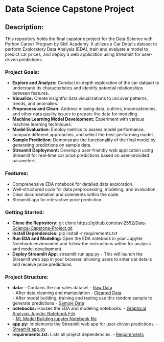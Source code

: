 # Data Science Capstone Project

## Description:

This repository holds the final capstone project for the Data Science with Python Career Program by Skill Academy. It utilizes a Car Details dataset to perform Exploratory Data Analysis (EDA), train and evaluate a model to predict car prices, and deploy a web application using Streamlit for user-driven predictions.


### Project Goals:

 - **Explore and Analyze:** Conduct in-depth exploration of the car dataset to understand its characteristics and identify potential relationships between features.
 - **Visualize:** Create insightful data visualizations to uncover patterns, trends, and anomalies.
 - **Preprocess and Clean:** Address missing data, outliers, inconsistencies, and other data quality issues to prepare the data for modeling.
 - **Machine Learning Model Development:** Experiment with various machine learning techniques.
 - **Model Evaluation:** Employ metrics to assess model performance, compare different approaches, and select the best-performing model.
 - **Sample Prediction:** Demonstrate the functionality of the final model by generating predictions on sample data.
 - **Streamlit Deployment:** Develop a user-friendly web application using Streamlit for real-time car price predictions based on user-provided parameters.


### Features:

 - Comprehensive EDA notebook for detailed data exploration.
 - Well-structured code for data preprocessing, modeling, and evaluation.
 - Clear documentation and comments within the code.
 - Streamlit app for interactive price prediction.



### Getting Started:
- **Clone the Repository:** git clone https://github.com/ravi2552/Data-Science-Capstone-Project.git
- **Install Dependencies:** pip install -r requirements.txt
- **Run EDA and Modeling:** Open the EDA notebook in your Jupyter Notebook environment and follow the instructions within for analysis and model development.
- **Deploy Streamlit App:** streamlit run app.py
      - This will launch the Streamlit web app in your browser, allowing users to enter car details and receive price predictions.





### Project Structure:

 - **data:** 
          - Contains the car sales dataset - <a href="https://github.com/ravi2552/Data-Science-Capstone-Project/blob/main/CAR%20DETAILS.csv">Raw Data</a><br>
          - After data cleaning and manipulation - <a href="https://github.com/ravi2552/Data-Science-Capstone-Project/blob/main/cleaned%20data.csv">Cleaned Data</a><br>
          - After model building, training and testing use this random sample to generate predictions - <a href="https://github.com/ravi2552/Data-Science-Capstone-Project/blob/main/20_random_sample.csv">Sample Data</a>
 - **notebooks:** Houses the EDA and modeling notebooks.
           - <a href="https://github.com/ravi2552/Data-Science-Capstone-Project/blob/main/Car%20Sales%20Graphical%20Analysis.ipynb">Graphical Analysis Jupyter Notebook File</a><br>
           - <a href="https://github.com/ravi2552/Data-Science-Capstone-Project/blob/main/ML%20Model%20Building.ipynb">ML Model Building jupyter Notebook file</a><br>
 - **app.py:** Implements the Streamlit web app for user-driven predictions. - <a href="https://github.com/ravi2552/Data-Science-Capstone-Project/blob/main/app.py">Streamlit app.py</a> <br>
 - **requirements.txt:** Lists all project dependencies. - <a href="https://github.com/ravi2552/Data-Science-Capstone-Project/blob/main/requirements.txt">Requirements</a>



